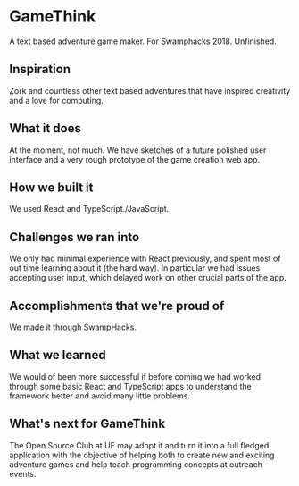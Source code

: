 # GameThink

A text based adventure game maker. For Swamphacks 2018. Unfinished.

## Inspiration

Zork and countless other text based adventures that have inspired creativity and a love for computing.

## What it does

At the moment, not much. We have sketches of a future polished user interface and a very rough prototype of the game creation web app.

## How we built it

We used React and TypeScript./JavaScript.

## Challenges we ran into

We only had minimal experience with React previously, and spent most of out time learning about it (the hard way). In particular we had issues accepting user input, which delayed work on other crucial parts of the app.

## Accomplishments that we're proud of

We made it through SwampHacks.

## What we learned

We would of been more successful if before coming we had worked through some basic React and TypeScript apps to understand the framework better and avoid many little problems.

## What's next for GameThink

The Open Source Club at UF may adopt it and turn it into a full fledged application with the objective of helping both to create new and exciting adventure games and help teach programming concepts at outreach events.

